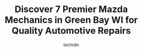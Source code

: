 ---
layout: ampstory
image: https://images.unsplash.com/photo-1620547316190-289b3899e010?ixlib=rb-4.0.3&ixid=MnwxMjA3fDB8MHxwaG90by1wYWdlfHx8fGVufDB8fHx8&auto=format&fit=crop&w=640&h=853&q=80
author: techidn
featured: false
description: When it comes to finding reliable automotive experts in Green Bay WI, USA, look no further than the 7 best Mazda Mechanic in the area. With their exceptional skills and dedication to providi
title: Discover 7 Premier Mazda Mechanics in Green Bay WI for Quality Automotive Repairs
cover:
   title: Discover 7 Premier Mazda Mechanics in Green Bay WI for Quality Automotive Repairs
   subtitle: Rickpate
   background: https://images.unsplash.com/photo-1620547316190-289b3899e010?ixlib=rb-4.0.3&ixid=MnwxMjA3fDB8MHxwaG90by1wYWdlfHx8fGVufDB8fHx8&auto=format&fit=crop&w=640&h=853&q=80

pages: 
 - layout: thirds
   top: <h1>#1 Huron Automotive Service Center</h1>
   bottom: "<p>Staff was friendly and knowledgable and able to get me on the calendar quickly.When it came to what needed to be fixed, they added in a bunch of unnecessary things. Obvio</p>"
   background: https://www.knot35.com/toplist/wp-content/uploads/2023/06/best-mazda-mechanic-1-in-green-bay-wi-1685838838.jpeg
   backgroundblur: true
 - layout: thirds
   top: <h1>#2 Mikes Service Center</h1>
   bottom: "<p>1698 Main St, Green Bay, WI 54302, United States</p>"
   background: https://www.knot35.com/toplist/wp-content/uploads/2023/06/best-mazda-mechanic-2-in-green-bay-wi-1685838839.jpeg
   cta:
      link: https://www.knot35.com/toplist/discover-7-premier-mazda-mechanics-in-green-bay-wi-for-quality-automotive-repairs/
      text: Discover 7 Premier Mazda Mechanics in Green Bay WI for Quality Automotive Repairs
 - layout: thirds
   top: <h1>#3 Bergstrom Mazda of Green Bay</h1>
   bottom: "<p>401 N Taylor St, Green Bay, WI 54304, United States</p>"
   background: https://www.knot35.com/toplist/wp-content/uploads/2023/06/best-mazda-mechanic-3-in-green-bay-wi-1685838839.jpeg
   cta:
      link: https://www.knot35.com/toplist/discover-7-premier-mazda-mechanics-in-green-bay-wi-for-quality-automotive-repairs/
      text: Discover 7 Premier Mazda Mechanics in Green Bay WI for Quality Automotive Repairs
 - layout: thirds
   top: <h1>#4 Auto Clinic of Green Bay Inc</h1>
   bottom: "<p>1489 University Ave, Green Bay, WI 54302, United States</p>"
   background: https://images.unsplash.com/photo-1595364397663-fca4f075d796?ixlib=rb-4.0.3&ixid=MnwxMjA3fDB8MHxwaG90by1wYWdlfHx8fGVufDB8fHx8&auto=format&fit=crop&w=640&h=853&q=80
   cta:
      link: https://www.knot35.com/toplist/discover-7-premier-mazda-mechanics-in-green-bay-wi-for-quality-automotive-repairs/
      text: Discover 7 Premier Mazda Mechanics in Green Bay WI for Quality Automotive Repairs
 - layout: thirds
   top: <h1>#5 Al Huss Auto & Truck Repair</h1>
   bottom: "<p>1964 Verlin Rd, Green Bay, WI 54311, United States</p>"
   background: https://images.unsplash.com/photo-1609083590460-7b8cc0ca65f8?ixlib=rb-4.0.3&ixid=MnwxMjA3fDB8MHxwaG90by1wYWdlfHx8fGVufDB8fHx8&auto=format&fit=crop&w=640&h=853&q=80
   cta:
      link: https://www.knot35.com/toplist/discover-7-premier-mazda-mechanics-in-green-bay-wi-for-quality-automotive-repairs/
      text: Discover 7 Premier Mazda Mechanics in Green Bay WI for Quality Automotive Repairs
 - layout: thirds
   top: <h1>#6 Phase III Svc Ctr</h1>
   bottom: "<p>1810 Velp Ave, Green Bay, WI 54303, United States</p>"
   background: https://images.unsplash.com/photo-1536745287225-21d689278fd1?ixlib=rb-4.0.3&ixid=MnwxMjA3fDB8MHxwaG90by1wYWdlfHx8fGVufDB8fHx8&auto=format&fit=crop&w=640&h=853&q=80
   cta:
      link: https://www.knot35.com/toplist/discover-7-premier-mazda-mechanics-in-green-bay-wi-for-quality-automotive-repairs/
      text: Discover 7 Premier Mazda Mechanics in Green Bay WI for Quality Automotive Repairs
 - layout: thirds
   top: <h1>#7 Daves Auto Body Inc</h1>
   bottom: "<p>1748 W Paulson Rd, Green Bay, WI 54313, United States</p>"
   background: https://images.unsplash.com/photo-1604871000636-074fa5117945?ixlib=rb-4.0.3&ixid=MnwxMjA3fDB8MHxwaG90by1wYWdlfHx8fGVufDB8fHx8&auto=format&fit=crop&w=640&h=853&q=80
   cta:
      link: https://www.knot35.com/toplist/discover-7-premier-mazda-mechanics-in-green-bay-wi-for-quality-automotive-repairs/
      text: Discover 7 Premier Mazda Mechanics in Green Bay WI for Quality Automotive Repairs
 - layout: thirds
   middle: Continue reading...
   background: https://images.unsplash.com/photo-1567360425618-1594206637d2?ixlib=rb-4.0.3&ixid=MnwxMjA3fDB8MHxwaG90by1wYWdlfHx8fGVufDB8fHx8&auto=format&fit=crop&w=640&h=853&q=80
   cta:
      link: https://www.knot35.com/toplist/discover-7-premier-mazda-mechanics-in-green-bay-wi-for-quality-automotive-repairs/
      text: Discover 7 Premier Mazda Mechanics in Green Bay WI for Quality Automotive Repairs
      
---